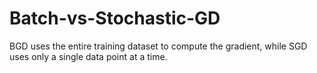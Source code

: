 # Batch-vs-Stochastic-GD
 BGD uses the entire training dataset to compute the gradient, while SGD uses only a single data point at a time.
